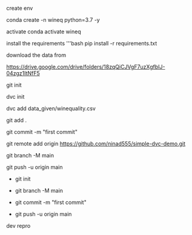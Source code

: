 create env

conda create -n wineq python=3.7 -y

activate 
conda activate wineq

install the requirements
'''bash
pip install -r requirements.txt

download the data from 

https://drive.google.com/drive/folders/18zqQiCJVgF7uzXgfbIJ-04zgz1ItNfF5

git init 

dvc  init 

dvc add data_given/winequality.csv

git add . 

git commit -m "first commit"

git remote add origin https://github.com/ninad555/simple-dvc-demo.git

git branch -M main

git push -u origin main
 
+ git init 

+ git branch -M main

+ git commit -m "first commit"

+ git push -u origin main 


dev repro